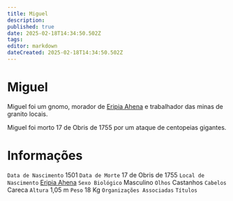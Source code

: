 ```yaml
---
title: Miguel
description: 
published: true
date: 2025-02-18T14:34:50.502Z
tags: 
editor: markdown
dateCreated: 2025-02-18T14:34:50.502Z
---
```


# Miguel
Miguel foi um gnomo, morador de [Eripia Ahena](/lugares/plano-material/drafeon/sudoeste-de-drafeon/eripia-ahena) e trabalhador das minas de granito locais.

Miguel foi morto 17 de Obris de 1755 por um ataque de centopeias gigantes.

# Informações
`Data de Nascimento` 1501
`Data de Morte` 17 de Obris de 1755
`Local de Nascimento` [Eripia Ahena](/lugares/plano-material/drafeon/sudoeste-de-drafeon/eripia-ahena)
`Sexo Biológico` Masculino
`Olhos` Castanhos
`Cabelos` Careca
`Altura` 1,05 m
`Peso` 18 Kg
`Organizações Associadas`
`Títulos`